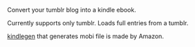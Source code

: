 Convert your tumblr blog into a kindle ebook.

Currently supports only tumblr.
Loads full entries from a tumblr.


[kindlegen](http://www.amazon.com/gp/feature.html?ie=UTF8&docId=1000234621) that generates mobi file is made by Amazon.
